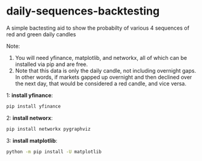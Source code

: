 # daily-sequences-backtesting
A simple bactesting aid to show the probabilty of various 4 sequences of red and green daily candles

Note:
1.  You will need yfinance, matplotlib, and networkx, all of which can be installed via pip and are free.
2.  Note that this data is only the daily candle, not including overnight gaps.  In other words, if markets gapped up overnight and then declined over the next day, that would be considered a red candle, and vice versa.  

1: **install yfinance**:
  ```bash
  pip install yfinance
```
2: **install networx**:
```bash
pip install networkx pygraphviz
```
3: **install matplotlib**:
```bash
python -m pip install -U matplotlib
```
